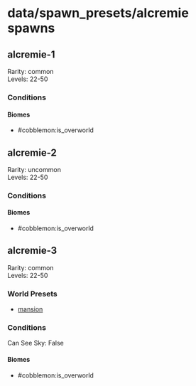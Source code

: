 # data/spawn_presets/alcremie spawns  
  
## alcremie-1  
Rarity: common  
Levels: 22-50  
  
### Conditions  
  
#### Biomes  
  * #cobblemon:is_overworld
  
  
## alcremie-2  
Rarity: uncommon  
Levels: 22-50  
  
### Conditions  
  
#### Biomes  
  * #cobblemon:is_overworld
  
  
## alcremie-3  
Rarity: common  
Levels: 22-50  
  
### World Presets  
* [mansion](/data/spawn_data/mansion.md)  
  
### Conditions  
Can See Sky: False  
  
#### Biomes  
  * #cobblemon:is_overworld
  

